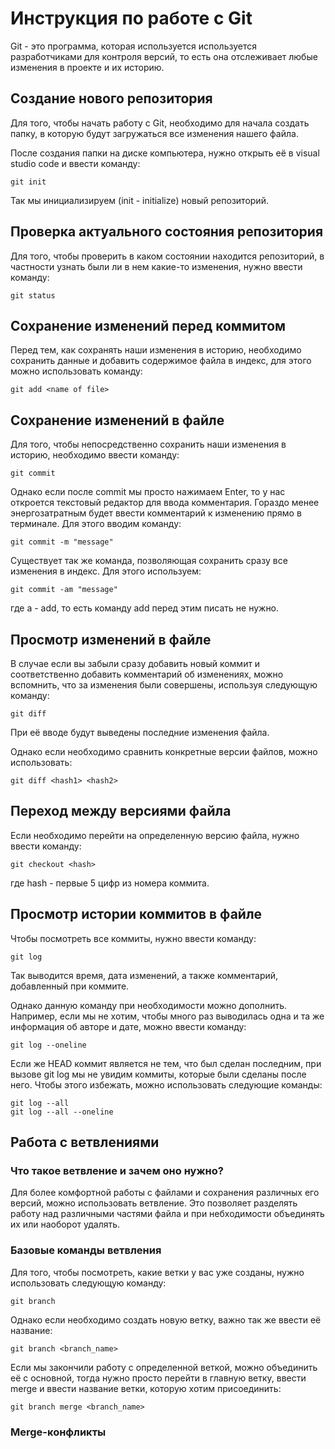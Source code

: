 # Инструкция по работе с Git 
Git - это программа, которая используется используется разработчиками для контроля версий, то есть она отслеживает любые изменения в проекте и их историю. 

## Создание нового репозитория 

Для того, чтобы начать работу с Git, необходимо для начала создать папку, в которую будут загружаться все изменения нашего файла. 

После создания папки на диске компьютера, нужно открыть её в visual studio code и  ввести команду: 

    git init

Так мы инициализируем (init - initialize) новый репозиторий.

## Проверка актуального состояния репозитория

Для того, чтобы проверить в каком состоянии находится репозиторий, в частности узнать были ли в нем какие-то изменения, нужно ввести команду:

    git status

## Сохранение изменений перед коммитом

Перед тем, как сохранять наши изменения в историю, необходимо сохранить данные и добавить содержимое файла в индекс, для этого можно использовать команду: 

    git add <name of file>

## Сохранение изменений в файле 

Для того, чтобы непосредственно сохранить наши изменения в историю, необходимо ввести команду:

    git commit 

Однако если после commit мы просто нажимаем Enter, то у нас откроется текстовый редактор для ввода комментария. Гораздо менее энергозатратным будет ввести комментарий к изменению прямо в терминале. Для этого вводим команду:

    git commit -m "message"

Существует так же команда, позволяющая сохранить сразу все изменения в индекс. Для этого используем: 

    git commit -am "message"

где a - add, то есть команду add перед этим писать не нужно.

## Просмотр изменений в файле 

В случае если вы забыли сразу добавить новый коммит и соответственно добавить комментарий об изменениях, можно вспомнить, что за изменения были совершены, используя следующую команду:

    git diff

При её вводе будут выведены последние изменения файла.

Однако если необходимо сравнить конкретные версии файлов, можно использовать: 

    git diff <hash1> <hash2> 

## Переход между версиями файла

Если необходимо перейти на определенную версию файла, нужно ввести команду: 

    git checkout <hash>

где hash - первые 5 цифр из номера коммита. 

## Просмотр истории коммитов в файле

Чтобы посмотреть все коммиты, нужно ввести команду: 

    git log

Так выводится время, дата изменений, а также комментарий, добавленный при коммите. 

Однако данную команду при необходимости можно дополнить. Например, если мы не хотим, чтобы много раз выводилась одна и та же информация об авторе и дате, можно ввести команду: 

    git log --oneline 

Если же HEAD коммит является не тем, что был сделан последним, при вызове git log мы не увидим коммиты, которые были сделаны после него. Чтобы этого избежать, можно использовать следующие команды:
    
    git log --all
    git log --all --oneline

## Работа с ветвлениями

### Что такое ветвление и зачем оно нужно? 
Для более комфортной работы с файлами и сохранения различных его версий, можно использовать ветвление. Это позволяет разделять работу над различными частями файла и при небходимости объединять их или наоборот удалять.

### Базовые команды ветвления
Для того, чтобы посмотреть, какие ветки у вас уже созданы, нужно использовать следующую команду: 

    git branch

Однако если необходимо создать новую ветку, важно так же ввести её название: 
    
    git branch <branch_name>

Если мы закончили работу с определенной веткой, можно объединить её с основной, тогда нужно просто перейти в главную ветку, ввести merge и ввести название ветки, которую хотим присоединить: 

    git branch merge <branch_name>

### Merge-конфликты